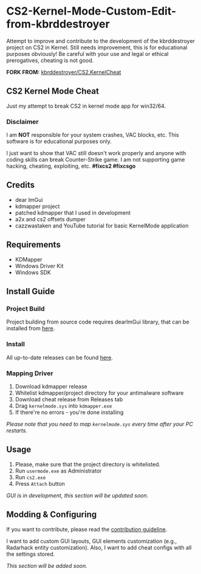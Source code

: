 # CS2-Kernel-Mode-Custom-Edit-from-kbrddestroyer

Attempt to improve and contribute to the development of the kbrddestroyer project on CS2 in Kernel. Still needs improvement, this is for educational purposes obviously! Be careful with your use and legal or ethical prerogatives, cheating is not good.

**FORK FROM:** [kbrddestroyer/CS2.KernelCheat](https://github.com/kbrddestroyer/CS2.KernelCheat)

## CS2 Kernel Mode Cheat

Just my attempt to break CS2 in kernel mode app for win32/64.

### Disclaimer

I am **NOT** responsible for your system crashes, VAC blocks, etc. This software is for educational purposes only.

I just want to show that VAC still doesn't work properly and anyone with coding skills can break Counter-Strike game. I am not supporting game hacking, cheating, exploiting, etc. 
**#fixcs2 #fixcsgo**

## Credits

- dear ImGui
- kdmapper project
- patched kdmapper that I used in development
- a2x and cs2 offsets dumper
- cazzwastaken and YouTube tutorial for basic KernelMode application

## Requirements

- KDMapper
- Windows Driver Kit
- Windows SDK

## Install Guide

### Project Build

Project building from source code requires dearImGui library, that can be installed from [here](https://github.com/ocornut/imgui).

### Install

All up-to-date releases can be found [here](https://github.com/your-repo/releases).

### Mapping Driver

1. Download kdmapper release
2. Whitelist kdmapper/project directory for your antimalware software
3. Download cheat release from Releases tab
4. Drag `kernelmode.sys` into `kdmapper.exe`
5. If there're no errors - you're done installing

*Please note that you need to map `kernelmode.sys` every time after your PC restarts.*

## Usage

1. Please, make sure that the project directory is whitelisted.
2. Run `usermode.exe` as Administrator
3. Run `cs2.exe`
4. Press `Attach` button

*GUI is in development, this section will be updated soon.*

## Modding & Configuring

If you want to contribute, please read the [contribution guideline](CONTRIBUTING.md).

I want to add custom GUI layouts, GUI elements customization (e.g., Radarhack entity customization). Also, I want to add cheat configs with all the settings stored.

*This section will be added soon.*
